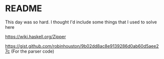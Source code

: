 # README

This day was so hard. I thought I'd include some things that I used to solve here

https://wiki.haskell.org/Zipper

https://gist.github.com/robinhouston/9b02dd8ac8e9139286d0ab60d5aee27c (For the parser code)
